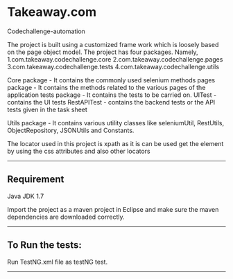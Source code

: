 # Takeaway.com

Codechallenge-automation

The project is built using a customized frame work which is loosely based on the page object model. The project has four packages.
Namely,
1.com.takeaway.codechallenge.core
2.com.takeaway.codechallenge.pages
3.com.takeaway.codechallenge.tests
4.com.takeaway.codechallenge.utils

Core package - It contains the commonly used selenium methods
pages package - It contains the methods related to the various pages of the application
tests package - It contains the tests to be carried on.
		UITest - contains the UI tests
		RestAPITest - contains the backend tests or the API tests given in the task sheet
		
Utils package - It contains various utility classes like seleniumUtil, RestUtils, ObjectRepository, JSONUtils and Constants.

The locator used in this project is xpath as it is can be used get the element by using the css attributes and also other locators
__________________________________________________________________________________________________________________________________________

Requirement 
--------------------------------------------------------------------------------------------------------------------------------------
Java JDK 1.7

Import the project as a maven project in Eclipse and make sure the maven dependencies are downloaded correctly.
__________________________________________________________________________________________________________________________________________
To Run the tests:
------------------------------------------------------------------------------------------------------------------------------------------
Run TestNG.xml file as testNG test.

______________________________________________________________________________________________________________________________________________




